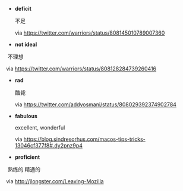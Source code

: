 * __deficit__

  不足 

  via https://twitter.com/warriors/status/808145010789007360
  
* __not ideal__

  不理想
  
  via https://twitter.com/warriors/status/808128284739260416
  
* __rad__

  酷毙
  
  via https://twitter.com/addyosmani/status/808029392374902784
  
* __fabulous__

  excellent, wonderful
  
  via https://blog.sindresorhus.com/macos-tips-tricks-13046cf377f8#.dy2pnz9p4


* __proficient__

  熟练的 精通的
  
  via http://jlongster.com/Leaving-Mozilla 
